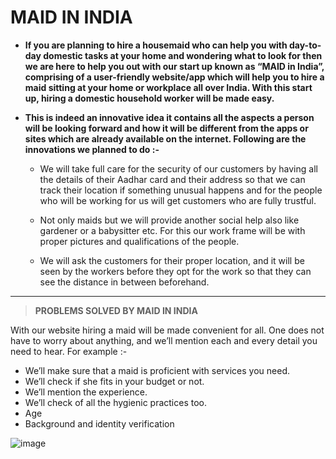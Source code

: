 # MAID IN INDIA

- **If you are planning to hire a housemaid who can help you with day-to-day domestic tasks at your home and wondering what to look for then we are here to help you out with our start up known as “MAID in India”, comprising of a user-friendly website/app which will help you to hire a maid sitting at your home or workplace all over India. With this start up, hiring a domestic household worker will be made easy.**

- **This is indeed an innovative idea it contains all the aspects a person will be looking forward and how it will be different from the apps or sites which are already available on the internet. Following are the innovations we planned to do :-**


    * We will take full care for the security of our customers by having all the details of their Aadhar card and their address so that we can track their location if something unusual happens and for the people who will be working for us will get customers who are fully trustful.

    * Not only maids but we will provide another social help also like gardener or a babysitter etc. For this our work frame will be with proper pictures and qualifications of the people.

   *  We will ask the customers for their proper location, and it will be seen by the workers before they opt for the work so that they can see the distance in between beforehand.

***

> **PROBLEMS SOLVED BY MAID IN INDIA** 

With our website hiring a maid will be made convenient for all. One does not have to worry about anything, and we’ll mention each and every detail you need to hear. For example :-

*	We’ll make sure that a maid is proficient with services you need.
*	We’ll check if she fits in your budget or not.
*	We’ll mention the experience.
*	We’ll check of all the hygienic practices too.
*	Age
*	Background and identity verification

![image](https://user-images.githubusercontent.com/77524835/136186813-4cd3ae43-97c8-40a9-8cc7-247f65ad33ec.png)
